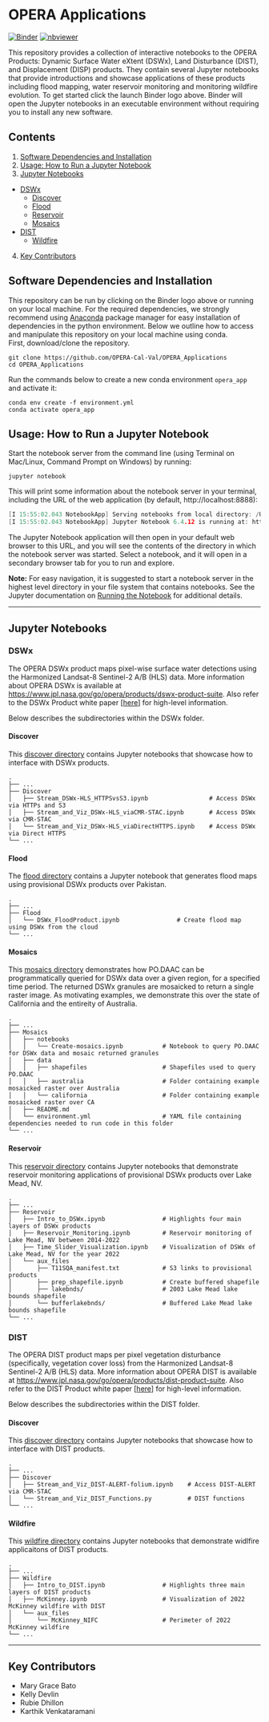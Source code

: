 # OPERA Applications

[![Binder](https://mybinder.org/badge_logo.svg)](https://mybinder.org/v2/gh/OPERA-Cal-Val/OPERA_Applications.git/main)
[![nbviewer](https://raw.githubusercontent.com/jupyter/design/master/logos/Badges/nbviewer_badge.svg)](https://nbviewer.org/github/OPERA-Cal-Val/OPERA_Applications/tree/main/?flush_cache=True)


This repository provides a collection of interactive notebooks to the OPERA Products: Dynamic Surface Water eXtent (DSWx), Land Disturbance (DIST), and Displacement (DISP) products. They contain several Jupyter notebooks that provide introductions and showcase applications of these products including flood mapping, water reservoir monitoring and monitoring wildfire evolution. To get started click the launch Binder logo above. Binder will open the Jupyter notebooks in an executable environment without requiring you to install any new software. 

## Contents
1. [Software Dependencies and Installation](#software-dependencies-and-installation)
2. [Usage: How to Run a Jupyter Notebook](#usage-how-to-run-a-jupyter-notebook)
3. [Jupyter Notebooks](#jupyter-notebooks)
- [DSWx](#dswx)
    - [Discover](#discover)
    - [Flood](#flood)
    - [Reservoir](#reservoir)
    - [Mosaics](#mosaics)
- [DIST](#dist)
    - [Wildfire](#widlfire)
4. [Key Contributors](#key-contributors)

## Software Dependencies and Installation

This repository can be run by clicking on the Binder logo above or running on your local machine. For the required dependencies, we strongly recommend using [Anaconda](https://www.anaconda.com/products/distribution) package manager for easy installation of dependencies in the python environment. Below we outline how to access and manipulate this repository on your local machine using conda. <br>
First, download/clone the repository.
```
git clone https://github.com/OPERA-Cal-Val/OPERA_Applications
cd OPERA_Applications
```
Run the commands below to create a new conda environment `opera_app` and activate it:
```
conda env create -f environment.yml
conda activate opera_app
```
## Usage: How to Run a Jupyter Notebook

 Start the notebook server from the command line (using Terminal on Mac/Linux, Command Prompt on Windows) by running:

```
jupyter notebook
```
This will print some information about the notebook server in your terminal, including the URL of the web application (by default, http://localhost:8888):

```c
[I 15:55:02.043 NotebookApp] Serving notebooks from local directory: /Users/home/
[I 15:55:02.043 NotebookApp] Jupyter Notebook 6.4.12 is running at: http://localhost:8888/
```

The Jupyter Notebook application will then open in your default web browser to this URL, and you will see the contents of the directory in which the notebook server was started. Select a notebook, and it will open in a secondary browser tab for you to run and explore.

**Note:** For easy navigation, it is suggested to start a notebook server in the highest level directory in your file system that contains notebooks. See the Jupyter documentation on [Running the Notebook](https://docs.jupyter.org/en/latest/running.html) for additional details.

------
## Jupyter Notebooks
### DSWx
The OPERA DSWx product maps pixel-wise surface water detections using the Harmonized Landsat-8 Sentinel-2 A/B (HLS) data. More information about OPERA DSWx is available at https://www.jpl.nasa.gov/go/opera/products/dswx-product-suite. Also refer to the DSWx Product white paper [[here](https://d2pn8kiwq2w21t.cloudfront.net/documents/finalDSWx_URS306072_9n6sBVQ.pdf)] for high-level information.

Below describes the subdirectories within the DSWx folder.

#### Discover
This [discover directory](https://github.com/OPERA-Cal-Val/OPERA_Applications/tree/main/DSWx/Discover) contains Jupyter notebooks that showcase how to interface with DSWx products.

    .
    ├── ...
    ├── Discover                              
    │   ├── Stream_DSWx-HLS_HTTPSvsS3.ipynb                 # Access DSWx via HTTPs and S3
    │   ├── Stream_and_Viz_DSWx-HLS_viaCMR-STAC.ipynb       # Access DSWx via CMR-STAC
    │   └── Stream_and_Viz_DSWx-HLS_viaDirectHTTPS.ipynb    # Access DSWx via Direct HTTPS
    └── ...

#### Flood
The [flood directory](https://github.com/OPERA-Cal-Val/OPERA_Applications/tree/main/DSWx/Flood) contains a Jupyter notebook that generates flood maps using provisional DSWx products over Pakistan.

    .
    ├── ...
    ├── Flood                             
    │   └── DSWx_FloodProduct.ipynb                # Create flood map using DSWx from the cloud
    └── ...
    
#### Mosaics
This [mosaics directory](https://github.com/OPERA-Cal-Val/OPERA_Applications/tree/main/DSWx/Mosaics) demonstrates how PO.DAAC can be programmatically queried for DSWx data over a given region, for a specified time period. The returned DSWx granules are mosaicked to return a single raster image. As motivating examples, we demonstrate this over the state of California and the entireity of Australia.

    .
    ├── ...
    ├── Mosaics                              
    │   ├── notebooks
    │   │   └── Create-mosaics.ipynb           # Notebook to query PO.DAAC for DSWx data and mosaic returned granules
    │   ├── data
    │   │   ├── shapefiles                     # Shapefiles used to query PO.DAAC
    │   │   ├── australia                      # Folder containing example mosaicked raster over Australia
    │   │   └── california                     # Folder containing example mosaicked raster over CA
    │   ├── README.md
    │   └── environment.yml                    # YAML file containing dependencies needed to run code in this folder
    └── ...

#### Reservoir
This [reservoir directory](https://github.com/OPERA-Cal-Val/OPERA_Applications/tree/main/DSWx/Reservoir) contains Jupyter notebooks that demonstrate reservoir monitoring applications of provisional DSWx products over Lake Mead, NV. 

    .
    ├── ...
    ├── Reservoir                              
    │   ├── Intro_to_DSWx.ipynb                # Highlights four main layers of DSWx products
    │   ├── Reservoir_Monitoring.ipynb         # Reservoir monitoring of Lake Mead, NV between 2014-2022
    │   ├── Time_Slider_Visualization.ipynb    # Visualization of DSWx of Lake Mead, NV for the year 2022
    │   └── aux_files
    │       ├── T11SQA_manifest.txt            # S3 links to provisional products
    │       ├── prep_shapefile.ipynb           # Create buffered shapefile
    │       ├── lakebnds/                      # 2003 Lake Mead lake bounds shapefile
    │       └── bufferlakebnds/                # Buffered Lake Mead lake bounds shapefile
    └── ...

### DIST
The OPERA DIST product maps per pixel vegetation disturbance (specifically, vegetation cover loss) from the Harmonized Landsat-8 Sentinel-2 A/B (HLS) data. More information about OPERA DIST is available at https://www.jpl.nasa.gov/go/opera/products/dist-product-suite. Also refer to the DIST Product white paper [[here](https://d2pn8kiwq2w21t.cloudfront.net/documents/finalDIST_URS306040_a3pKEmP.pdf)] for high-level information.

Below describes the subdirectories within the DIST folder.

#### Discover
This [discover directory](https://github.com/OPERA-Cal-Val/OPERA_Applications/tree/main/DIST/Discover) contains Jupyter notebooks that showcase how to interface with DIST products.

    .
    ├── ...
    ├── Discover                              
    │   ├── Stream_and_Viz_DIST-ALERT-folium.ipynb    # Access DIST-ALERT via CMR-STAC
    │   └── Stream_and_Viz_DIST_Functions.py          # DIST functions
    └── ...

#### Wildfire
This [wildfire directory](https://github.com/OPERA-Cal-Val/OPERA_Applications/tree/main/DIST/Wildfire) contains Jupyter notebooks that demonstrate widlfire applicaitons of DIST products.

    .
    ├── ...
    ├── Wildfire                              
    │   ├── Intro_to_DIST.ipynb                # Highlights three main layers of DIST products
    │   ├── McKinney.ipynb                     # Visualization of 2022 McKinney wildfire with DIST
    │   └── aux_files
    │       └── McKinney_NIFC                  # Perimeter of 2022 McKinney wildfire
    └── ...
    
------
## Key Contributors
* Mary Grace Bato
* Kelly Devlin
* Rubie Dhillon
* Karthik Venkataramani
